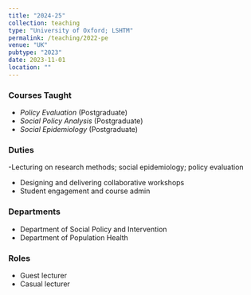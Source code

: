```yaml
---
title: "2024-25"
collection: teaching
type: "University of Oxford; LSHTM"
permalink: /teaching/2022-pe
venue: "UK"
pubtype: "2023"
date: 2023-11-01
location: ""
---
```


### Courses Taught
- *Policy Evaluation* (Postgraduate)  
- *Social Policy Analysis* (Postgraduate)
- *Social Epidemiology* (Postgraduate)

### Duties
-Lecturing on research methods; social epidemiology; policy evaluation
- Designing and delivering collaborative workshops
- Student engagement and course admin

### Departments
- Department of Social Policy and Intervention
- Department of Population Health

### Roles
- Guest lecturer
- Casual lecturer